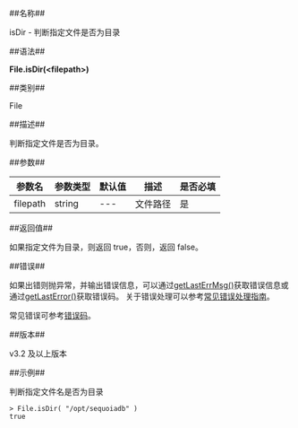 ##名称##

isDir - 判断指定文件是否为目录

##语法##

**File.isDir(\<filepath\>)**

##类别##

File

##描述##

判断指定文件是否为目录。

##参数##

| 参数名   | 参数类型 | 默认值 | 描述             | 是否必填 |
| -------- | -------- | ------ | ---------------- | -------- |
| filepath | string   | ---    | 文件路径         | 是       |

##返回值##

如果指定文件为目录，则返回 true，否则，返回 false。

##错误##

如果出错则抛异常，并输出错误信息，可以通过[getLastErrMsg()](manual/Manual/Sequoiadb_Command/Global/getLastErrMsg.md)获取错误信息或通过[getLastError()](manual/Manual/Sequoiadb_Command/Global/getLastError.md)获取错误码。
关于错误处理可以参考[常见错误处理指南](manual/FAQ/faq_sdb.md)。

常见错误可参考[错误码](manual/Manual/Sequoiadb_error_code.md)。

##版本##

v3.2 及以上版本

##示例##

判断指定文件名是否为目录

```lang-javascript
> File.isDir( "/opt/sequoiadb" )
true
```